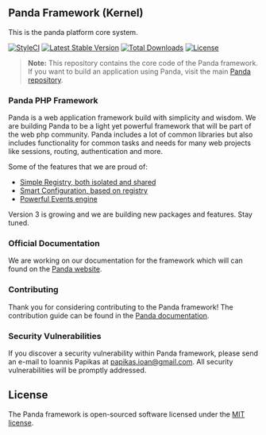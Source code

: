 ## Panda Framework (Kernel)
This is the panda platform core system.

[![StyleCI](https://styleci.io/repos/94619609/shield?branch=3.0)](https://styleci.io/repos/94619609)
[![Latest Stable Version](https://poser.pugx.org/panda/framework/v/stable?format=flat-square)](https://packagist.org/packages/panda/framework)
[![Total Downloads](https://poser.pugx.org/panda/framework/downloads?format=flat-square)](https://packagist.org/packages/panda/framework)
[![License](https://poser.pugx.org/panda/framework/license?format=flat-square)](https://packagist.org/packages/panda/framework)

> **Note:** This repository contains the core code of the Panda framework. If you want to build an application using Panda, visit the main [Panda repository](https://github.com/PandaPlatform/panda).

### Panda PHP Framework
Panda is a web application framework build with simplicity and wisdom. 
We are building Panda to be a light yet powerful framework that will be part of the web php community. 
Panda includes a lot of common libraries but also includes functionality for common tasks and needs for many web projects like sessions, routing, authentication and more.

Some of the features that we are proud of:

* [Simple Registry, both isolated and shared](https://github.com/PandaPlatform/registry)
* [Smart Configuration, based on registry](https://github.com/PandaPlatform/config)
* [Powerful Events engine](https://github.com/PandaPlatform/events)

Version 3 is growing and we are building new packages and features. Stay tuned.

### Official Documentation
We are working on our documentation for the framework which will can found on the [Panda website](http://pandaphp.org/docs).

### Contributing
Thank you for considering contributing to the Panda framework! The contribution guide can be found in the [Panda documentation](http://pandaphp.org/docs/contributions).

### Security Vulnerabilities
If you discover a security vulnerability within Panda framework, please send an e-mail to Ioannis Papikas at papikas.ioan@gmail.com. All security vulnerabilities will be promptly addressed.

## License
The Panda framework is open-sourced software licensed under the [MIT license](http://opensource.org/licenses/MIT).